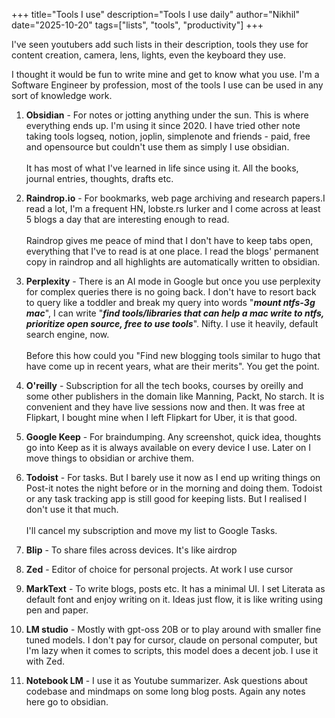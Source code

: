 +++
title="Tools I use"
description="Tools I use daily"
author="Nikhil"
date="2025-10-20"
tags=["lists", "tools", "productivity"]
+++

I've seen youtubers add such lists in their description, tools they use for content creation, camera, lens, lights, even the keyboard they use.

I thought it would be fun to write mine and get to know what you use. I'm a Software Engineer by profession, most of the tools I use can be used in any sort of knowledge work.

1. **Obsidian** - For notes or jotting anything under the sun. This is where everything ends up. I'm using it since 2020. I have tried other note taking tools logseq, notion, joplin, simplenote and friends - paid, free and opensource but couldn't use them as simply I use obsidian.<br><br>It has most of what I've learned in life since using it. All the books, journal entries, thoughts, drafts etc.
  
2. **Raindrop.io** - For bookmarks, web page archiving and research papers.I read a lot, I'm a frequent HN, lobste.rs lurker and I come across at least 5 blogs a day that are interesting enough to read.<br><br>Raindrop gives me peace of mind that I don't have to keep tabs open, everything that I've to read is at one place. I read the blogs' permanent copy in raindrop and all highlights are automatically written to obsidian.
  
3. **Perplexity** - There is an AI mode in Google but once you use perplexity for complex queries there is no going back. I don't have to resort back to query like a toddler and break my query into words "***mount ntfs-3g mac***", I can write "***find tools/libraries that can help a mac write to ntfs, prioritize open source, free to use tools***". Nifty. I use it heavily, default search engine, now.<br><br>Before this how could you "Find new blogging tools similar to hugo that have come up in recent years, what are their merits". You get the point.
  

4. **O'reilly** - Subscription for all the tech books, courses by oreilly and some other publishers in the domain like Manning, Packt, No starch. It is convenient and they have live sessions now and then. It was free at Flipkart, I bought mine when I left Flipkart for Uber, it is that good.

5. **Google Keep** - For braindumping. Any screenshot, quick idea, thoughts go into Keep as it is always available on every device I use. Later on I move things to obsidian or archive them.

6. **Todoist** - For tasks. But I barely use it now as I end up writing things on Post-it notes the night before or in the morning and doing them. Todoist or any task tracking app is still good for keeping lists. But I realised I don't use it that much.<br><br>I'll cancel my subscription and move my list to Google Tasks.

7. **Blip** - To share files across devices. It's like airdrop
  
8. **Zed** - Editor of choice for personal projects. At work I use cursor
  
9. **MarkText** - To write blogs, posts etc. It has a minimal UI. I set Literata as default font and enjoy writing on it. Ideas just flow, it is like writing using pen and paper.
  
10. **LM studio** - Mostly with gpt-oss 20B or to play around with smaller fine tuned models. I don't pay for cursor, claude on personal computer, but I'm lazy when it comes to scripts, this model does a decent job. I use it with Zed.
  
11. **Notebook LM** - I use it as Youtube summarizer. Ask questions about codebase and mindmaps on some long blog posts. Again any notes here go to obsidian.


